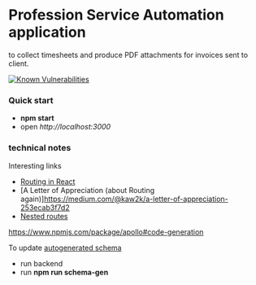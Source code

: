 # Profession Service Automation application

to collect timesheets and produce PDF attachments for invoices sent to client.

[![Known Vulnerabilities](https://snyk.io/test/github/{username}/{repo}/badge.svg)](https://snyk.io/test/github/{username}/{repo})

### Quick start
- **npm start**
- open *http://localhost:3000*

### technical notes

Interesting links

- [Routing in React](https://blog.pshrmn.com/simple-react-router-v4-tutorial/)
- [A Letter of Appreciation (about Routing again)]https://medium.com/@kaw2k/a-letter-of-appreciation-253ecab3f7d2
- [Nested routes](https://tylermcginnis.com/react-router-nested-routes/)

https://www.npmjs.com/package/apollo#code-generation

To update [autogenerated schema](https://graphql-code-generator.com/docs/plugins/typescript)

- run backend
- run **npm run schema-gen**

